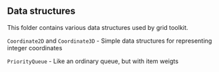 ## Data structures

This folder contains various data structures used by grid toolkit.

`Coordinate2D` and `Coordinate3D` - Simple data structures for representing integer coordinates

`PriorityQueue` - Like an ordinary queue, but with item weigts